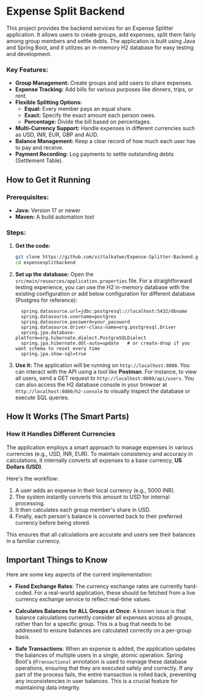 # Expense Split Backend

This project provides the backend services for an Expense Splitter application. It allows users to create groups, add expenses, split them fairly among group members and settle debts. The application is built using Java and Spring Boot, and it utilizes an in-memory H2 database for easy testing and development.


### Key Features:

*   **Group Management:** Create groups and add users to share expenses.
*   **Expense Tracking:** Add bills for various purposes like dinners, trips, or rent.
*   **Flexible Splitting Options:**
    *   **Equal:** Every member pays an equal share.
    *   **Exact:** Specify the exact amount each person owes.
    *   **Percentage:** Divide the bill based on percentages.
*   **Multi-Currency Support:** Handle expenses in different currencies such as USD, INR, EUR, GBP and AUD.
*   **Balance Management:** Keep a clear record of how much each user has to pay and receive.
*   **Payment Recording:** Log payments to settle outstanding debts (Settlement Table).

## How to Get it Running

### Prerequisites:

*   **Java:** Version 17 or newer
*   **Maven:** A build automation tool

### Steps:

1.  **Get the code:**
    ```sh
    git clone https://github.com/vittalkatwe/Expense-Splitter-Backend.git
    cd expensesplitbackend
    ```

2.  **Set up the database:**
    Open the `src/main/resources/application.properties` file. For a straightforward testing experience, you can use the H2 in-memory database with the existing configuration or add below configuration for different database (Postgres for reference):
    ```properties
      spring.datasource.url=jdbc:postgresql://localhost:5432/dbname
      spring.datasource.username=postgres
      spring.datasource.password=your_password
      spring.datasource.driver-class-name=org.postgresql.Driver
      spring.jpa.database-platform=org.hibernate.dialect.PostgreSQLDialect
      spring.jpa.hibernate.ddl-auto=update   # or create-drop if you want schema to reset every time
      spring.jpa.show-sql=true

    ```

3.  **Use it:**
    The application will be running on `http://localhost:8080`. You can interact with the API using a tool like **Postman**. For instance, to view all users, send a GET request to `http://localhost:8080/api/users`. You can also access the H2 database console in your browser at `http://localhost:8080/h2-console` to visually inspect the database or execute SQL queries.

## How It Works (The Smart Parts)

### How It Handles Different Currencies

The application employs a smart approach to manage expenses in various currencies (e.g., USD, INR, EUR). To maintain consistency and accuracy in calculations, it internally converts all expenses to a base currency, **US Dollars (USD)**.

Here's the workflow:
1.  A user adds an expense in their local currency (e.g., 5000 INR).
2.  The system instantly converts this amount to USD for internal processing.
3.  It then calculates each group member's share in USD.
4.  Finally, each person's balance is converted back to their preferred currency before being stored.

This ensures that all calculations are accurate and users see their balances in a familiar currency.

## Important Things to Know

Here are some key aspects of the current implementation:

*   **Fixed Exchange Rates**: The currency exchange rates are currently hard-coded. For a real-world application, these should be fetched from a live currency exchange service to reflect real-time values.

*   **Calculates Balances for ALL Groups at Once**: A known issue is that balance calculations currently consider all expenses across all groups, rather than for a specific group. This is a bug that needs to be addressed to ensure balances are calculated correctly on a per-group basis.

*   **Safe Transactions**: When an expense is added, the application updates the balances of multiple users in a single, atomic operation. Spring Boot's `@Transactional` annotation is used to manage these database operations, ensuring that they are executed safely and correctly. If any part of the process fails, the entire transaction is rolled back, preventing any inconsistencies in user balances. This is a crucial feature for maintaining data integrity.
